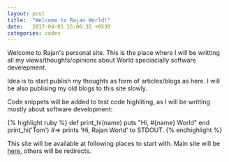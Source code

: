 ```yaml
---
layout: post
title:  "Welcome to Rajan World!"
date:   2017-04-01 15:06:35 +0530
categories: codes
---
```

Welcome to Rajan's personal site. This is the place where I will be writting all my views/thoughts/opinions about World speciacially software develepment.

Idea is to start publish my thoughts as form of articles/blogs as here. I will be also publising my old blogs to this site slowly. 

Code snippets will be added to test code highliting, as I will be writting mostly about software development:

{% highlight ruby %}
def print_hi(name)
  puts "Hi, #{name} World"
end
print_hi('Tom')
#=> prints 'Hi, Rajan World' to STDOUT.
{% endhighlight %}

This site will be available at following places to start with. Main site will be [here][Main site], others will be redirects.

[Main site]: https://kumarrajan.com
[Personal site]:   http://rajan.world
[Another site]: http://krajan.in
